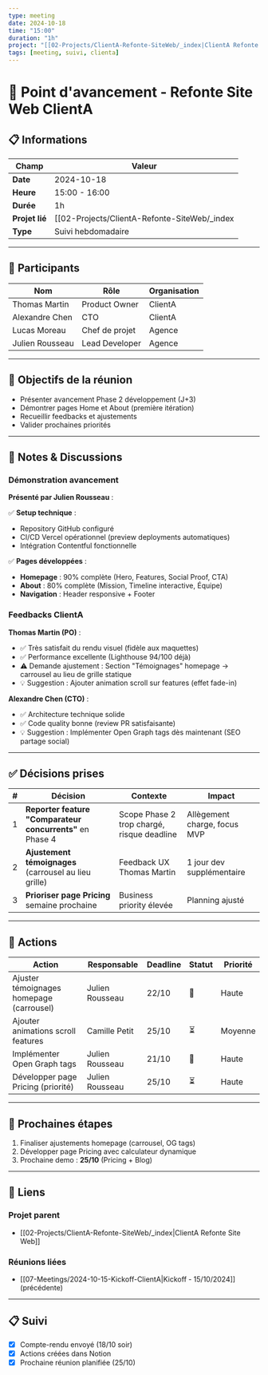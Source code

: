 ```yaml
---
type: meeting
date: 2024-10-18
time: "15:00"
duration: "1h"
project: "[[02-Projects/ClientA-Refonte-SiteWeb/_index|ClientA Refonte Site Web]]"
tags: [meeting, suivi, clienta]
---
```


# 🤝 Point d'avancement - Refonte Site Web ClientA

## 📋 Informations

| Champ | Valeur |
|-------|--------|
| **Date** | 2024-10-18 |
| **Heure** | 15:00 - 16:00 |
| **Durée** | 1h |
| **Projet lié** | [[02-Projects/ClientA-Refonte-SiteWeb/_index|ClientA Refonte Site Web]] |
| **Type** | Suivi hebdomadaire |

---

## 👥 Participants

| Nom | Rôle | Organisation |
|-----|------|--------------|
| Thomas Martin | Product Owner | ClientA |
| Alexandre Chen | CTO | ClientA |
| Lucas Moreau | Chef de projet | Agence |
| Julien Rousseau | Lead Developer | Agence |

---

## 🎯 Objectifs de la réunion

- Présenter avancement Phase 2 développement (J+3)
- Démontrer pages Home et About (première itération)
- Recueillir feedbacks et ajustements
- Valider prochaines priorités

---

## 💬 Notes & Discussions

### Démonstration avancement

**Présenté par Julien Rousseau** :

✅ **Setup technique** :
- Repository GitHub configuré
- CI/CD Vercel opérationnel (preview deployments automatiques)
- Intégration Contentful fonctionnelle

✅ **Pages développées** :
- **Homepage** : 90% complète (Hero, Features, Social Proof, CTA)
- **About** : 80% complète (Mission, Timeline interactive, Équipe)
- **Navigation** : Header responsive + Footer

### Feedbacks ClientA

**Thomas Martin (PO)** :
- ✅ Très satisfait du rendu visuel (fidèle aux maquettes)
- ✅ Performance excellente (Lighthouse 94/100 déjà)
- ⚠️ Demande ajustement : Section "Témoignages" homepage → carrousel au lieu de grille statique
- 💡 Suggestion : Ajouter animation scroll sur features (effet fade-in)

**Alexandre Chen (CTO)** :
- ✅ Architecture technique solide
- ✅ Code quality bonne (review PR satisfaisante)
- 💡 Suggestion : Implémenter Open Graph tags dès maintenant (SEO partage social)

---

## ✅ Décisions prises

| # | Décision | Contexte | Impact |
|---|----------|----------|--------|
| 1 | **Reporter feature "Comparateur concurrents"** en Phase 4 | Scope Phase 2 trop chargé, risque deadline | Allègement charge, focus MVP |
| 2 | **Ajustement témoignages** (carrousel au lieu grille) | Feedback UX Thomas Martin | 1 jour dev supplémentaire |
| 3 | **Prioriser page Pricing** semaine prochaine | Business priority élevée | Planning ajusté |

---

## 🎯 Actions

| Action | Responsable | Deadline | Statut | Priorité |
|--------|-------------|----------|--------|----------|
| Ajuster témoignages homepage (carrousel) | Julien Rousseau | 22/10 | 🔵 | Haute |
| Ajouter animations scroll features | Camille Petit | 25/10 | ⏳ | Moyenne |
| Implémenter Open Graph tags | Julien Rousseau | 21/10 | 🔵 | Haute |
| Développer page Pricing (priorité) | Julien Rousseau | 25/10 | ⏳ | Haute |

---

## 🔄 Prochaines étapes

1. Finaliser ajustements homepage (carrousel, OG tags)
2. Développer page Pricing avec calculateur dynamique
3. Prochaine demo : **25/10** (Pricing + Blog)

---

## 🔗 Liens

### Projet parent
- [[02-Projects/ClientA-Refonte-SiteWeb/_index|ClientA Refonte Site Web]]

### Réunions liées
- [[07-Meetings/2024-10-15-Kickoff-ClientA|Kickoff - 15/10/2024]] (précédente)

---

## 📋 Suivi

- [x] Compte-rendu envoyé (18/10 soir)
- [x] Actions créées dans Notion
- [x] Prochaine réunion planifiée (25/10)

